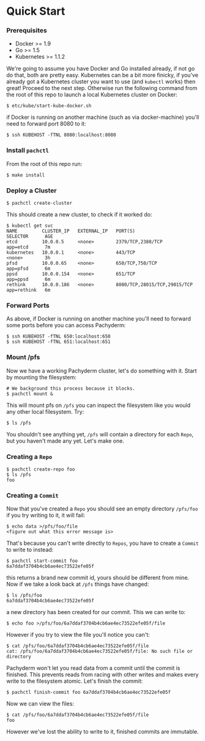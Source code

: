 # Quick Start

### Prerequisites

- Docker >= 1.9
- Go >= 1.5
- Kubernetes >= 1.1.2

We're going to assume you have Docker and Go installed already, if not go do
that, both are pretty easy. Kubernetes can be a bit more finicky, if you've
already got a Kubernetes cluster you want to use (and `kubectl` works) then
great! Proceed to the next step. Otherwise run the following command from the
root of this repo to launch a local Kubernetes cluster on Docker:

```shell
$ etc/kube/start-kube-docker.sh
```

if Docker is running on another machine (such as via docker-machine) you'll
need to forward port 8080 to it:

```shell
$ ssh KUBEHOST -fTNL 8080:localhost:8080
```

### Install `pachctl`

From the root of this repo run:

```shell
$ make install
```

### Deploy a Cluster
```shell
$ pachctl create-cluster
```

This should create a new cluster, to check if it worked do:

```shell
$ kubectl get svc
NAME         CLUSTER_IP   EXTERNAL_IP   PORT(S)                        SELECTOR      AGE
etcd         10.0.0.5     <none>        2379/TCP,2380/TCP              app=etcd      7m
kubernetes   10.0.0.1     <none>        443/TCP                        <none>        3h
pfsd         10.0.0.65    <none>        650/TCP,750/TCP                app=pfsd      6m
ppsd         10.0.0.154   <none>        651/TCP                        app=ppsd      6m
rethink      10.0.0.186   <none>        8080/TCP,28015/TCP,29015/TCP   app=rethink   6m
```

### Forward Ports

As above, if Docker is running on another machine you'll need to forward some ports before you can access Pachyderm:

```shell
$ ssh KUBEHOST -fTNL 650:localhost:650
$ ssh KUBEHOST -fTNL 651:localhost:651
```

### Mount /pfs

Now we have a working Pachyderm cluster, let's do something with it.
Start by mounting the filesystem:

```shell
# We background this process because it blocks.
$ pachctl mount &
```

This will mount pfs on `/pfs` you can inspect the filesystem like you would any
other local filesystem. Try:

```shell
$ ls /pfs
```

You shouldn't see anything yet, `/pfs` will contain a directory for each
`Repo`, but you haven't made any yet. Let's make one.

### Creating a `Repo`

```shell
$ pachctl create-repo foo
$ ls /pfs
foo
```

### Creating a `Commit`
Now that you've created a `Repo` you should see an empty directory `/pfs/foo` if
you try writing to it, it will fail:

```shell
$ echo data >/pfs/foo/file
<figure out what this error message is>
```

That's because you can't write directly to `Repos`, you have to create a
`Commit` to write to instead:

```shell
$ pachctl start-commit foo
6a7ddaf3704b4cb6ae4ec73522efe05f
```

this returns a brand new commit id, yours should be different from mine.
Now if we take a look back at `/pfs` things have changed:

```shell
$ ls /pfs/foo
6a7ddaf3704b4cb6ae4ec73522efe05f
```

a new directory has been created for our commit. This we can write to:

```shell
$ echo foo >/pfs/foo/6a7ddaf3704b4cb6ae4ec73522efe05f/file
```

However if you try to view the file you'll notice you can't:

```shell
$ cat /pfs/foo/6a7ddaf3704b4cb6ae4ec73522efe05f/file
cat: /pfs/foo/6a7ddaf3704b4cb6ae4ec73522efe05f/file: No such file or directory
```

Pachyderm won't let you read data from a commit until the commit is finished.
This prevents reads from racing with other writes and makes every write to the
filesystem atomic. Let's finish the commit:

```shell
$ pachctl finish-commit foo 6a7ddaf3704b4cb6ae4ec73522efe05f
```

Now we can view the files:

```shell
$ cat /pfs/foo/6a7ddaf3704b4cb6ae4ec73522efe05f/file
foo
```

However we've lost the ability to write to it, finished commits are immutable.
